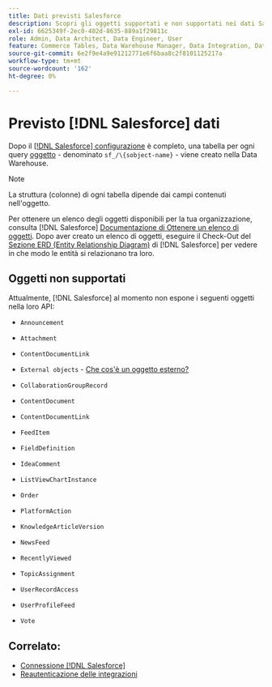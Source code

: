 ```yaml
---
title: Dati previsti Salesforce
description: Scopri gli oggetti supportati e non supportati nei dati Salesforce.
exl-id: 6625349f-2ec0-402d-8635-889a1f29811c
role: Admin, Data Architect, Data Engineer, User
feature: Commerce Tables, Data Warehouse Manager, Data Integration, Data Import/Export
source-git-commit: 6e2f9e4a9e91212771e6f6baa8c2f8101125217a
workflow-type: tm+mt
source-wordcount: '162'
ht-degree: 0%

---
```


# Previsto [!DNL Salesforce] dati

Dopo il [[!DNL Salesforce] configurazione](../integrations/salesforce.md) è completo, una tabella per ogni query [oggetto](https://developer.salesforce.com/docs/atlas.en-us.object_reference.meta/object_reference/sforce_api_objects_concepts.htm) - denominato `sf_/\{sobject-name}` - viene creato nella Data Warehouse.

>[!NOTE]
>
>La struttura (colonne) di ogni tabella dipende dai campi contenuti nell&#39;oggetto.

Per ottenere un elenco degli oggetti disponibili per la tua organizzazione, consulta [!DNL Salesforce] [Documentazione di Ottenere un elenco di oggetti](https://developer.salesforce.com/docs/atlas.en-us.api_rest.meta/api_rest/dome_describeGlobal.htm). Dopo aver creato un elenco di oggetti, eseguire il Check-Out del [Sezione ERD (Entity Relationship Diagram)](https://developer.salesforce.com/docs/atlas.en-us.object_reference.meta/object_reference/sforce_api_erd_knowledge.htm) di [!DNL Salesforce] per vedere in che modo le entità si relazionano tra loro.

## Oggetti non supportati

Attualmente, [!DNL Salesforce] al momento non espone i seguenti oggetti nella loro API:

* `Announcement`
* `Attachment`
* `ContentDocumentLink`
* `External objects` - [Che cos&#39;è un oggetto esterno?](https://developer.salesforce.com/docs/atlas.en-us.object_reference.meta/object_reference/sforce_api_objects_external_objects.htm)
* `CollaborationGroupRecord`
* `ContentDocument`
* `ContentDocumentLink`
* `FeedItem`
* `FieldDefinition`
* `IdeaComment`
* `ListViewChartInstance`
* `Order`
* `PlatformAction`

* `KnowledgeArticleVersion`
* `NewsFeed`
* `RecentlyViewed`
* `TopicAssignment`
* `UserRecordAccess`
* `UserProfileFeed`
* `Vote`

## Correlato:

* [Connessione [!DNL Salesforce]](../integrations/salesforce.md)
* [Reautenticazione delle integrazioni](https://experienceleague.adobe.com/docs/commerce-knowledge-base/kb/how-to/mbi-reauthenticating-integrations.html)
